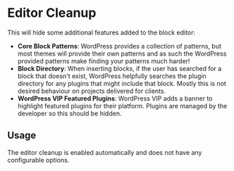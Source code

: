 # Editor Cleanup
This will hide some additional features added to the block editor: 
 - **Core Block Patterns**: WordPress provides a collection of patterns, but most themes will provide their own patterns and as such the WordPress provided patterns make finding your patterns much harder!
 - **Block Directory**: When inserting blocks, if the user has searched for a block that doesn't exist, WordPress helpfully searches the plugin directory for any plugins that might include that block. Mostly this is not desired behaviour on projects delivered for clients. 
 - **WordPress VIP Featured Plugins**: WordPress VIP adds a banner to highlight featured plugins for their platform. Plugins are managed by the developer so this should be hidden. 

## Usage
The editor cleanup is enabled automatically and does not have any configurable options. 
